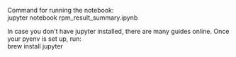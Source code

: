 Command for running the notebook: <br />
jupyter notebook rpm_result_summary.ipynb

In case you don't have jupyter installed, there are many guides online. Once your pyenv is set up, run: <br />
brew install jupyter
